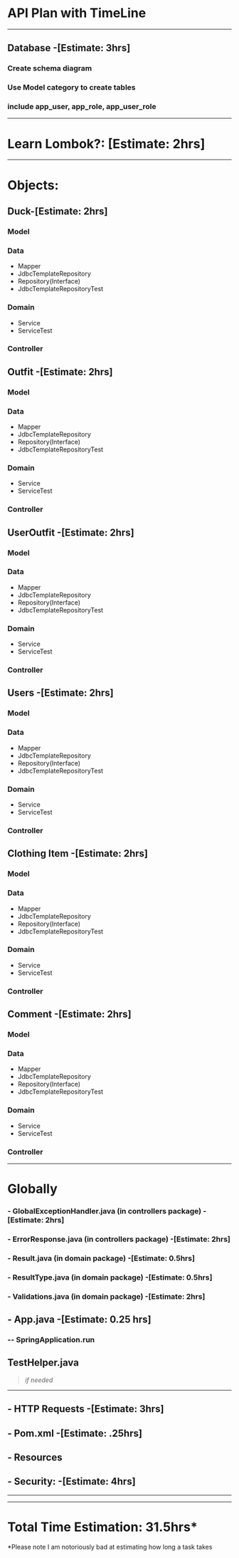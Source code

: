 # **API Plan with TimeLine**


----------------------------------
## Database  -[Estimate: 3hrs]
### Create schema diagram
### Use Model category to create tables
### include app_user, app_role, app_user_role
--------------------------------------------


# Learn Lombok?: [Estimate: 2hrs]

___________________________
# Objects: 
## Duck-[Estimate: 2hrs]
### Model
### Data
-  Mapper
-  JdbcTemplateRepository
-  Repository(Interface)
-  JdbcTemplateRepositoryTest
### Domain
-  Service
-  ServiceTest
### Controller

## Outfit -[Estimate: 2hrs]
### Model
### Data
-  Mapper
-  JdbcTemplateRepository
-  Repository(Interface)
-  JdbcTemplateRepositoryTest
### Domain
-  Service
-  ServiceTest
### Controller

## UserOutfit -[Estimate: 2hrs]
### Model
### Data
-  Mapper
-  JdbcTemplateRepository
-  Repository(Interface)
-  JdbcTemplateRepositoryTest
### Domain
-  Service
-  ServiceTest
### Controller


## Users -[Estimate: 2hrs]
### Model
### Data
-  Mapper
-  JdbcTemplateRepository
-  Repository(Interface)
-  JdbcTemplateRepositoryTest
### Domain
-  Service
-  ServiceTest
### Controller

## Clothing Item -[Estimate: 2hrs]
### Model
### Data
-  Mapper
-  JdbcTemplateRepository
-  Repository(Interface)
-  JdbcTemplateRepositoryTest
### Domain
-  Service
-  ServiceTest
### Controller


## Comment -[Estimate: 2hrs]
### Model
### Data
-  Mapper
-  JdbcTemplateRepository
-  Repository(Interface)
-  JdbcTemplateRepositoryTest
### Domain
-  Service
-  ServiceTest
### Controller

------------------------------



# Globally
### - GlobalExceptionHandler.java (in controllers package) -[Estimate: 2hrs]
### - ErrorResponse.java  (in controllers package) -[Estimate: 2hrs]
### - Result.java (in domain package) -[Estimate: 0.5hrs]
### - ResultType.java (in domain package) -[Estimate: 0.5hrs]
### - Validations.java (in domain package)  -[Estimate: 2hrs]

## - App.java  -[Estimate: 0.25 hrs]
### -- SpringApplication.run


## TestHelper.java
> *if needed*
-------------------------------
## - HTTP Requests  -[Estimate: 3hrs]
## - Pom.xml   -[Estimate: .25hrs]
## - Resources 

## - Security:  -[Estimate: 4hrs]

______________________________________
----------------------------------

# Total Time Estimation: 31.5hrs*
*Please note I am notoriously bad at estimating how long a task takes


